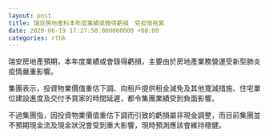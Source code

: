 ```yaml
---
layout: post
title: 瑞安房地產料本年度業績或錄得虧損　受疫情拖累
date: 2020-06-19 17:27:58.000000000 +08:00
categories: rthk
---
```


瑞安房地產預期，本年度業績或會錄得虧損，主要由於房地產業務營運受新型肺炎疫情嚴重影響。

集團表示，投資物業價值重估下調、向租戶提供租金減免及其他寬減措施、住宅單位建設進度及交付予買家的時間延遲，都令集團業績受到負面影響。

不過集團指，因投資物業價值重估下調而引致的虧損屬非現金調整，而目前集團並不預期現金流及現金狀況會受到重大影響，現時預測應該會維持穩健。
